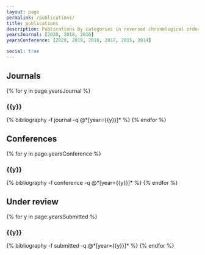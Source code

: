 ```yaml
---
layout: page
permalink: /publications/
title: publications
description: Publications by categories in reversed chronological order. Generated by jekyll-scholar.
yearsJournal: [2020, 2018, 2016]
yearsConference: [2020, 2019, 2018, 2017, 2015, 2014]

social: true
---
```


<h2 class="year">Journals</h2>
{% for y in page.yearsJournal %}
  <h3 class="year">{{y}}</h3>
  {% bibliography -f journal -q @*[year={{y}}]* %}
{% endfor %}

<h2 class="year">Conferences</h2>
{% for y in page.yearsConference %}
  <h3 class="year">{{y}}</h3>
  {% bibliography -f conference -q @*[year={{y}}]* %}
{% endfor %}

<h2 class="year">Under review</h2>
{% for y in page.yearsSubmitted %}
  <h3 class="year">{{y}}</h3>
  {% bibliography -f submitted -q @*[year={{y}}]* %}
{% endfor %}

